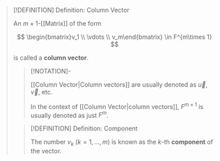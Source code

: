 >[!DEFINITION] Definition: Column Vector
>
>An $m\times 1$-[[Matrix]] of the form
>
>$$
>\begin{bmatrix}v_1 \\ \vdots \\ v_m\end{bmatrix} \in F^{m\times 1}
>$$
>
>is called a **column vector**.
>
>>[!NOTATION]-
>>
>>[[Column Vector|Column vectors]] are usually denoted as $\vec{u}, \vec{v}$, etc.
>>
>>In the context of [[Column Vector|column vectors]], $F^{m\times 1}$ is usually denoted as just $F^m$.
>>
>
>>[!DEFINITION] Definition: Component
>>
>>The number $v_k$ ($k = 1,\dotsc,m$) is known as the $k$-th **component** of the vector.
>>
>
